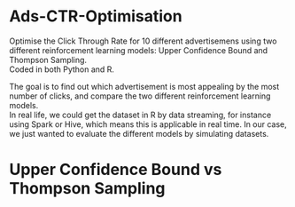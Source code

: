 # Ads-CTR-Optimisation
Optimise the Click Through Rate for 10 different advertisemens using two different reinforcement learning models: Upper Confidence Bound and Thompson Sampling.  
Coded in both Python and R. <br/>


The goal is to find out which advertisement is most appealing by the most number of clicks, and compare the two different reinforcement learning models.  
In real life, we could get the dataset in R by data streaming, for instance using Spark or Hive, which means this is applicable in real time. In our case, we just wanted to evaluate the different models by simulating datasets.

# Upper Confidence Bound vs Thompson Sampling
